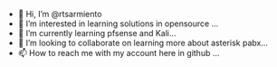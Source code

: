 - 👋 Hi, I’m @rtsarmiento
- 👀 I’m interested in learning solutions in opensource ...
- 🌱 I’m currently learning pfsense and Kali...
- 💞️ I’m looking to collaborate on learning more about asterisk pabx...
- 📫 How to reach me with my account here in github ...

<!---
rtsarmiento/rtsarmiento is a ✨ special ✨ repository because its `README.md` (this file) appears on your GitHub profile.
You can click the Preview link to take a look at your changes.
--->
